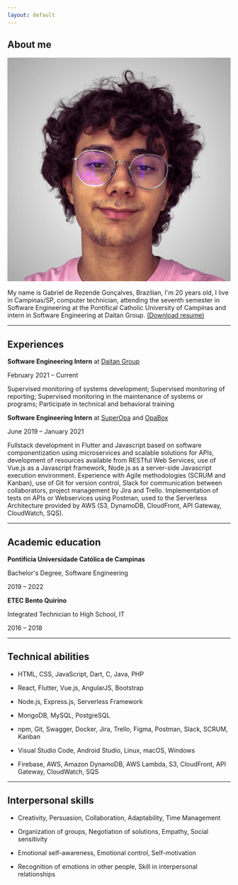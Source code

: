 ```yaml
---
layout: default
---
```


## About me

<img class="profile-picture" src="user.png">

My name is Gabriel de Rezende Gonçalves, Brazilian, I'm 20 years old, I live in Campinas/SP, computer technician, attending the seventh semester in Software Engineering at the Pontifical Catholic University of Campinas and intern in Software Engineering at Daitan Group.
<a style="" href="resume.pdf" download="Gabriel de Rezende Gonçalves - Resume">(Download resume)</a>

---

## Experiences


**Software Engineering Intern** at <a href="https://www.linkedin.com/company/daitan-group/" target="_blank">Daitan Group</a>

February 2021 – Current

Supervised monitoring of systems development; Supervised monitoring of reporting; Supervised monitoring in the maintenance of systems or programs; Participate in technical and behavioral training

**Software Engineering Intern** at <a href="https://www.linkedin.com/company/superopabrasil/" target="_blank">SuperOpa</a> and <a href="https://www.linkedin.com/company/opa-tech/" target="_blank">OpaBox</a>

June 2019 – January 2021

Fullstack development in Flutter and Javascript based on software componentization using microservices and scalable solutions for APIs, development of resources available from RESTful Web Services, use of Vue.js as a Javascript framework, Node.js as a server-side Javascript execution environment. Experience with Agile methodologies (SCRUM and Kanban), use of Git for version control, Slack for communication between collaborators, project management by Jira and Trello. Implementation of tests on APIs or Webservices using Postman, used to the Serverless Architecture provided by AWS (S3, DynamoDB, CloudFront, API Gateway, CloudWatch, SQS).

---

## Academic education

**Pontifícia Universidade Católica de Campinas**

Bachelor's Degree, Software Engineering

2019 – 2022

**ETEC Bento Quirino** 

Integrated Technician to High School, IT

2016 – 2018

---

## Technical abilities

- HTML, CSS, JavaScript, Dart, C, Java, PHP

- React, Flutter, Vue.js, AngularJS, Bootstrap

- Node.js, Express.js, Serverless Framework

- MongoDB, MySQL, PostgreSQL

- npm, Git, Swagger, Docker, Jira, Trello, Figma, Postman, Slack, SCRUM, Kanban

- Visual Studio Code, Android Studio, Linux, macOS, Windows

- Firebase, AWS, Amazon DynamoDB, AWS Lambda, S3, CloudFront, API Gateway, CloudWatch, SQS

---

## Interpersonal skills

- Creativity, Persuasion, Collaboration, Adaptability, Time Management
  
- Organization of groups, Negotiation of solutions, Empathy, Social sensitivity
  
- Emotional self-awareness, Emotional control, Self-motivation
  
- Recognition of emotions in other people, Skill in interpersonal relationships